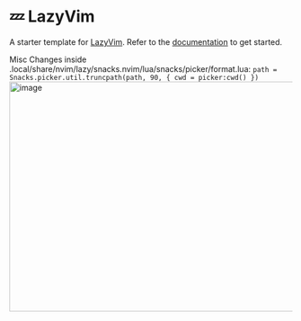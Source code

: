 # 💤 LazyVim

A starter template for [LazyVim](https://github.com/LazyVim/LazyVim).
Refer to the [documentation](https://lazyvim.github.io/installation) to get started.

Misc Changes inside .local/share/nvim/lazy/snacks.nvim/lua/snacks/picker/format.lua:
  `path = Snacks.picker.util.truncpath(path, 90, { cwd = picker:cwd() })`
<img width="997" height="409" alt="image" src="https://github.com/user-attachments/assets/7fa9a39d-2977-4840-b55c-91c76e481c8a" />


